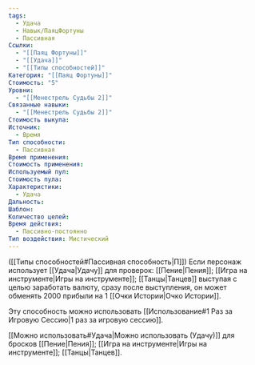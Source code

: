 ```yaml
---
tags:
  - Удача
  - Навык/ПаяцФортуны
  - Пассивная
Ссылки:
  - "[[Паяц Фортуны]]"
  - "[[Удача]]"
  - "[[Типы способностей]]"
Категория: "[[Паяц Фортуны]]"
Стоимость: "5"
Уровни:
  - "[[Менестрель Судьбы 2]]"
Связанные навыки:
  - "[[Менестрель Судьбы 2]]"
Стоимость выкупа: 
Источник:
  - Время
Тип способности:
  - Пассивная
Время применения: 
Стоимость применения: 
Используемый пул: 
Стоимость пула: 
Характеристики:
  - Удача
Дальность: 
Шаблон: 
Количество целей: 
Время действия:
  - Пассивно-постоянно
Тип воздействия: Мистический
---
```

([[Типы способностей#Пассивная способность|П]]) Если персонаж использует [[Удача|Удачу]] для проверок: [[Пение|Пения]]; [[Игра на инструменте|Игры на инструменте]]; [[Танцы|Танцев]] выступая с целью заработать валюту, сразу после выступления, он может обменять 2000 прибыли на 1 [[Очки Истории|Очко Истории]]. 

Эту способность можно использовать [[Использование#1 Раз за Игровую Сессию|1 раз за игровую сессию]].

[[Можно использовать#Удача|Можно использовать (Удачу)]] для бросков [[Пение|Пения]];  [[Игра на инструменте|Игры на инструменте]]; [[Танцы|Танцев]].